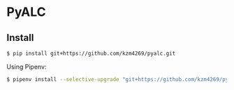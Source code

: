 # PyALC

## Install

```bash
$ pip install git+https://github.com/kzm4269/pyalc.git
```

Using Pipenv:
```bash
$ pipenv install --selective-upgrade "git+https://github.com/kzm4269/pyalc.git#egg=alc"
```
